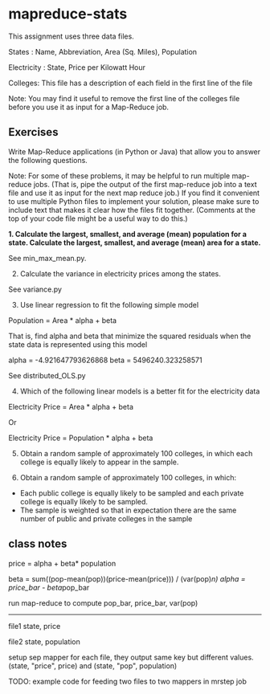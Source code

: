 # mapreduce-stats

This assignment uses three data files.

States :  Name, Abbreviation, Area (Sq. Miles), Population

Electricity : State, Price per Kilowatt Hour

Colleges: This file has a description of each field in the first line of the file

Note: You may find it useful to remove the first line of the colleges file before you use it as input
for a Map-Reduce job.

## Exercises

Write Map-Reduce applications (in Python or Java) that allow you to answer the following
questions.

Note: For some of these problems, it may be helpful to run multiple map-reduce jobs. (That is, pipe the output of the first map-reduce job into a text file and use it as input for the next map reduce job.) If you find it convenient to use multiple Python files to implement your solution, please make sure to include text that makes it clear how the files fit together. (Comments at the top of your code file might be a useful way to do this.)

__1. Calculate the largest, smallest, and average (mean) population for a state. Calculate the largest, smallest, and average (mean) area for a state.__

See min_max_mean.py.

2. Calculate the variance in electricity prices among the states.

See variance.py

3. Use linear regression to fit the following simple model

Population = Area * alpha + beta
  
 
That is, find alpha and beta that minimize the squared residuals when the state data is represented using this model

alpha = -4.921647793626868
beta = 5496240.323258571

See distributed_OLS.py


4. Which of the following linear models is a better fit for the electricity data

  Electricity Price = Area * alpha + beta
  
Or

  Electricity Price = Population * alpha + beta

5. Obtain a random sample of approximately 100 colleges, in which each college is equally likely to appear in the sample.



6. Obtain a random sample of approximately 100 colleges, in which:

- Each public college is equally likely to be sampled and each private college is equally likely to be sampled.
- The sample is weighted so that in expectation there are the same number of public and private colleges in the sample

class notes
---
price = alpha + beta* population

beta = sum((pop-mean(pop))(price-mean(price))) / (var(pop)*n)
alpha = price_bar - beta*pop_bar

run map-reduce to compute pop_bar, price_bar, var(pop)


---
file1
state, price

file2
state, population

setup sep mapper for each file, they output same key but different values. (state, "price", price) and (state, "pop", population)

TODO: example code for feeding two files to two mappers in mrstep job



